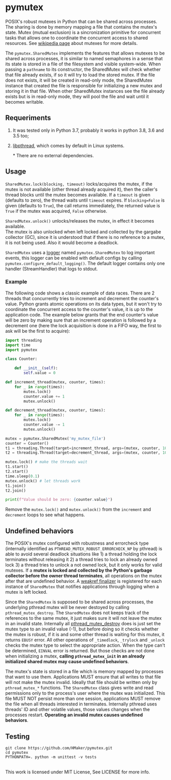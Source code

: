 # pymutex
POSIX's robust mutexes in Python that can be shared across processes.
The sharing is done by memory mapping a file that contains the mutex's state.
Mutex (mutual exclusion) is a sincronization primitive for concurrent tasks that allows one to
coordinate the concurrent access to shared resources. See [wikipedia page][1] about mutexes for more details.

The `pymutex.SharedMutex` implements the features that allows mutexes to be shared across processes, it is similar to named semaphores in a sense that its state is stored in a file of the filesystem and visible system-wide. When passing a `pathname` to its constructor, the SharedMutex will check whether that file already exists, if so it will try to load the stored mutex. If the file does not exists, it will be created in read-only mode, the SharedMutex instance that created the file is responsible for initializing a new mutex and storing it in that file. When other SharedMutex instances see the file already exists but is in read-only mode, they will pool the file and wait until it becomes writable.

## Requeriments
1. It was tested only in Python 3.7, probably it works in python 3.8, 3.6 and 3.5 too;
2. [libpthread][3], which comes by default in Linux systems.
   
    \* There are no external dependencies.

## Usage
`SharedMutex.lock(blocking, timeout)` locks/acquires the mutex, if the mutex is not available (other thread already acquired it), then the caller's thread blocks until the mutex becomes available. If a `timeout` is given (defaults to zero), the thread waits until `timeout` expires. If `blocking=False` is given (defaults to `True`), the call returns immediately, the returned value is `True` if the mutex was acquired, `False` otherwise.

`SharedMutex.unlock()` unlocks/releases the mutex, in effect it becomes available.<br>
The mutex is also unlocked when left locked and collected by the gargabe collector (GC), since it is understood that if there is no reference to a mutex, it is not being used. Also it would become a deadlock.<br>

`SharedMutex` uses a [logger][5] named `pymutex.SharedMutex` to log important events, this logger can be enabled with default configs by calling `pymutex.configure_default_logging()`. The default logger contains only one handler (StreamHandler) that logs to stdout.

### Example
The following code shows a classic example of data races. There are 2 threads that concurrently tries to
increment and decrement the counter's value. Python grants atomic operations on its data types, but it
won't try to coordinate the concurrent access to the counter's value, it is up to the application code.
The example below grants that the end counter's value will be zero by making sure that an increment
operation is followed by a decrement one (here the lock acquisition is done in a FIFO way, the first to ask will be the first to acquire):
```python
import threading
import time
import pymutex

class Counter:

    def __init__(self):
        self.value = 0

def increment_thread(mutex, counter, times):
    for _ in range(times):
        mutex.lock()
        counter.value += 1
        mutex.unlock()

def decrement_thread(mutex, counter, times):
    for _ in range(times):
        mutex.lock()
        counter.value -= 1
        mutex.unlock()

mutex = pymutex.SharedMutex('my_mutex_file')
counter = Counter()
t1 = threading.Thread(target=increment_thread, args=(mutex, counter, 100_000))
t2 = threading.Thread(target=decrement_thread, args=(mutex, counter, 100_000))

mutex.lock() # make the threads wait
t1.start()
t2.start()
time.sleep(0.1)
mutex.unlock() # let threads work
t1.join()
t2.join()

print(f"Value should be zero: {counter.value}")
```
Remove the `mutex.lock()` and `mutex.unlock()` from the `increment` and `decrement` loops to see what happens.

## Undefined behaviors
The POSIX's mutex configured with robustness and errorcheck type (internally identified as `PTHREAD_MUTEX_ROBUST_ERRORCHECK_NP` by pthread) is able to avoid several deadlock situations like 1) a thread holding the lock terminates without releasing it 2) a thread tries to lock an already owned lock 3) a thread tries to unlock a not owned lock, but it only works for valid mutexes. If a __mutex is locked and collected by the Python's garbage collector before the owner thread terminates__, all operations on the mutex after that are undefined behavior. A [weakref finalizer][2] is registered for each instance of `SharedMutex` that notifies applications through logging when a mutex is left locked.

Since the `SharedMutex` is supposed to be shared across processes, the underlying pthread mutex will be never destoyed by calling `pthread_mutex_destroy`. The `SharedMutex` does not keeps track of the references to the same mutex, it just makes sure it will not leave the mutex in an invalid state. Internally all [pthread_mutex_destroy][4] does is just set the mutex type to an invalid value (-1), but before doing so it checks whether the mutex is robust, if it is and some other thread is waiting for this mutex, it returns `EBUSY` error. All other operations of `_timedlock`, `_trylock` and `_unlock` checks the mutex type to select the appropriate action. When the type can't be determined, `EINVAL` error is returned. But those checks are not done when initializing a mutex, __calling `pthread_mutex_init` in an already initialized shared mutex may cause undefined behaviors__.

The mutex's state is stored in a file which is memory mapped by processes that want to use them. Applications MUST ensure that all writes to that file will not make the mutex invalid. Ideally that file should be written only by `pthread_mutex_*` functions. The `SharedMutex` class gives write and read permissions only to the process's user where the mutex was initialized. This file MUST NOT persist more than one session, applications MUST remove the file when all threads interested in terminates. Internally pthread uses threads' ID and other volatile values, those values changes when the processes restart. __Operating an invalid mutex causes undefined behaviors__.


## Testing
```
git clone https://github.com/HMaker/pymutex.git
cd pymutex
PYTHONPATH=. python -m unittest -v tests
```
<br>
This work is licensed under MIT License, See LICENSE for more info.
<br>

[1]: https://en.wikipedia.org/wiki/Mutual_exclusion
[2]: https://docs.python.org/3.7/library/weakref.html#weakref.finalize
[3]: http://sourceware.org/git/?p=glibc.git;a=tree;f=nptl;hb=HEAD
[4]: http://sourceware.org/git/?p=glibc.git;a=blob;f=nptl/pthread_mutex_destroy.c;h=e2c9f8a39ffe81e046f370c34e86a3696bb431e9;hb=HEAD
[5]: https://docs.python.org/3/library/logging.html#logger-objects